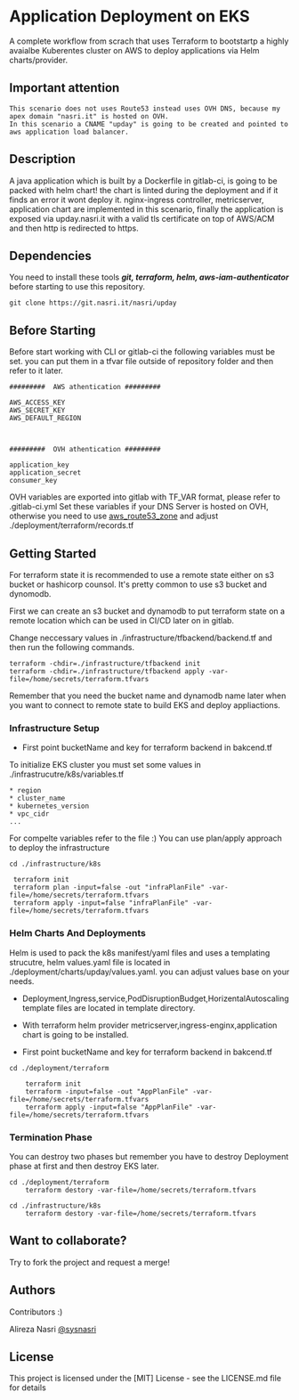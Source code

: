 
# Application Deployment on EKS
A complete workflow from scrach that uses Terraform to bootstartp a highly
avaialbe Kuberentes cluster on AWS to deploy applications via Helm charts/provider. 

## Important attention

```
This scenario does not uses Route53 instead uses OVH DNS, because my apex domain "nasri.it" is hosted on OVH.
In this scenario a CNAME "upday" is going to be created and pointed to aws application load balancer.  

```

## Description

A java application which is built by a Dockerfile in gitlab-ci, is going to be packed with helm chart! the chart is linted during the deployment and if it finds an error it wont deploy it. nginx-ingress controller, metricserver, application chart are implemented in this scenario, finally the application is exposed via upday.nasri.it with a valid tls certificate on top of AWS/ACM and then http is redirected to https. 

## Dependencies 
You need to install these tools ***git, terraform, helm, aws-iam-authenticator*** before starting to use this repository. 

```
git clone https://git.nasri.it/nasri/upday

```

## Before Starting 

Before start working with CLI or gitlab-ci the following variables must be set. you can put them in a tfvar file outside of repository folder and then refer to it later.
```
#########  AWS athentication #########

AWS_ACCESS_KEY 
AWS_SECRET_KEY
AWS_DEFAULT_REGION



#########  OVH athentication #########

application_key  
application_secret
consumer_key

```
OVH variables are exported into gitlab with TF_VAR format, please refer to .gitlab-ci.yml
Set these variables if your DNS Server is hosted on OVH, otherwise you need to use [aws_route53_zone](https://registry.terraform.io/providers/hashicorp/aws/latest/docs/resources/route53_zone) and adjust ./deployment/terraform/records.tf


## Getting Started
For terraform state it is recommended to use a remote state either on s3 bucket or hashicorp counsol. It's pretty common to use s3 bucket and dynomodb.

First we can create an s3 bucket and dynamodb to put terraform state on a remote location which can be used in CI/CD later on in gitlab. 

Change neccessary values in ./infrastructure/tfbackend/backend.tf and then run the following commands. 

```
terraform -chdir=./infrastructure/tfbackend init 
terraform -chdir=./infrastructure/tfbackend apply -var-file=/home/secrets/terraform.tfvars

```
Remember that you need the bucket name and dynamodb name later when you want to connect to remote state to build EKS and deploy appliactions. 



### Infrastructure Setup  

* First point bucketName and key for terraform backend in bakcend.tf

To initialize EKS cluster you must set some values in ./infrastrucutre/k8s/variables.tf 

```
* region
* cluster_name
* kubernetes_version
* vpc_cidr
...

```
For compelte variables refer to the file :) 
You can use plan/apply approach to deploy the infrastructure

```
cd ./infrastructure/k8s 

 terraform init
 terraform plan -input=false -out "infraPlanFile" -var-file=/home/secrets/terraform.tfvars
 terraform apply -input=false "infraPlanFile" -var-file=/home/secrets/terraform.tfvars

```


### Helm Charts And Deployments 
Helm is used to pack the k8s manifest/yaml files and uses a templating strucutre,  helm values.yaml file is located in ./deployment/charts/upday/values.yaml. you can adjust values base on your needs. 


* Deployment,Ingress,service,PodDisruptionBudget,HorizentalAutoscaling template files are located in template directory. 

* With terraform helm provider metricserver,ingress-enginx,application chart is going to be installed.

* First point bucketName and key for terraform backend in bakcend.tf

```
cd ./deployment/terraform

    terraform init
    terraform -input=false -out "AppPlanFile" -var-file=/home/secrets/terraform.tfvars
    terraform apply -input=false "AppPlanFile" -var-file=/home/secrets/terraform.tfvars

```

### Termination Phase 
You can destroy two phases but remember you have to destroy Deployment phase at first and then destroy EKS later. 

```
cd ./deployment/terraform
    terraform destory -var-file=/home/secrets/terraform.tfvars

cd ./infrastructure/k8s 
    terraform destory -var-file=/home/secrets/terraform.tfvars

```

## Want to collaborate? 

Try to fork the project and request a merge! 


## Authors

Contributors :)

Alireza Nasri
[@sysnasri](https://linkedin.com/in/sysnasri)


## License

This project is licensed under the [MIT] License - see the LICENSE.md file for details
